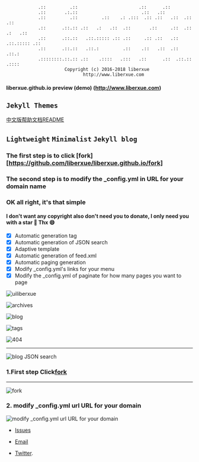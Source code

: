                 .::         .::                       .::      .::                 
                .::       .:.::                        .::   .::                    
                .::         .::         .::    .: .:::  .:: .::   .::  .::   .::    
                .::      .::.:: .::   .:   .::  .::       .::     .::  .:: .:   .:: 
                .::      .::.::   .::.::::: .:: .::     .:: .::   .::  .::.::::: .::
                .::      .::.::   .::.:         .::    .::   .::  .::  .::.:        
                .::::::::.::.:: .::    .::::   .:::   .::      .::  .::.::  .::::   
                          Copyright (c) 2016-2018 liberxue
                                 http://www.liberxue.com
                           
#### liberxue.github.io preview (demo) (http://www.liberxue.com)

`Jekyll Themes`
----------
[中文版帮助文档README](/ChinaREADME.md)
## `Lightweight`  `Minimalist`  `Jekyll blog`

### The first step is to click [fork][https://github.com/liberxue/liberxue.github.io/fork]
### The second step is to modify the _config.yml in URL for your domain name

### OK all right, it's that simple

#### I don't want any copyright also don't need you to donate, I only need you with a star 🌟  Thx 😄

- [x] Automatic generation tag
- [x] Automatic generation of JSON search
- [x] Adaptive template
- [x] Automatic generation of feed.xml
- [x] Automatic paging generation
- [x] Modify _config.yml's links for your menu
- [x] Modify the _config.yml of paginate for how many pages you want to page

![uiliberxue](https://raw.githubusercontent.com/Liberxue/liberxue.github.io/master/thumbnails/ui.jpg) 

 ![archives](https://raw.githubusercontent.com/Liberxue/liberxue.github.io/master/thumbnails/archives.png) 

 ![blog](https://raw.githubusercontent.com/Liberxue/liberxue.github.io/master/thumbnails/blog.png) 

 ![tags](https://raw.githubusercontent.com/Liberxue/liberxue.github.io/master/thumbnails/tags.png) 

  ![404](https://raw.githubusercontent.com/Liberxue/liberxue.github.io/master/thumbnails/404.png) 

 ----------
![blog JSON search](https://raw.githubusercontent.com/Liberxue/liberxue.github.io/master/thumbnails/01.gif) 

### 1.First step Click[fork](https://github.com/Liberxue/liberxue.github.io#fork-destination-box)
 
----

![fork](https://raw.githubusercontent.com/Liberxue/liberxue.github.io/master/thumbnails/02.gif)
  
  


### 2. modify _config.yml url URL for your domain

![modify _config.yml url URL for your domain](https://raw.githubusercontent.com/Liberxue/liberxue.github.io/master/thumbnails/04.gif)
  



* [Issues](https://github.com/Liberxue/liberxue.github.io/issues)
 
* [Email](mailto:liberxue@gmail.com)
 
* [Twitter](https://twitter.com/liberxue).

